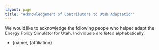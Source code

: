 ```yaml
---
layout: page
title: "Acknowledgement of Contributors to Utah Adaptation"
---
```


We would like to acknowledge the following people who helped adapt the Energy Policy Simulator for Utah.  Individuals are listed alphabetically.

* {name}, {affiliation}


